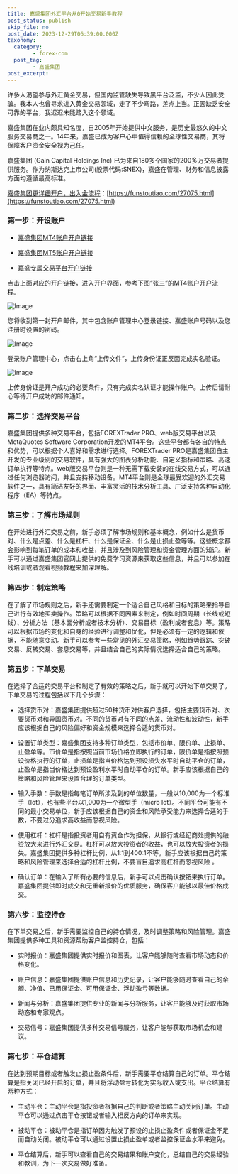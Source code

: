 ```yaml
---
title: 嘉盛集团外汇平台从0开始交易新手教程
post_status: publish
skip_file: no
post_date: 2023-12-29T06:39:00.000Z
taxonomy:
  category:
        - forex-com
  post_tag:
        - 嘉盛集团
post_excerpt: 
---
```

许多人渴望参与外汇黄金交易，但国内监管缺失导致黑平台泛滥，不少人因此受骗。我本人也曾寻求进入黄金交易领域，走了不少弯路，差点上当。正因缺乏安全可靠的平台，我迟迟未能踏入这个领域。

嘉盛集团在业内颇具知名度，自2005年开始提供中文服务，是历史最悠久的中文服务交易商之一。14年来，嘉盛已成为客户心中值得信赖的全球性交易商，其将保障客户资金安全视为己任。

嘉盛集团 (Gain Capital Holdings Inc) 已为来自180多个国家的200多万交易者提供服务。作为纳斯达克上市公司(股票代码:SNEX)，嘉盛在管理、财务和信息披露方面均遵循最高标准。

[嘉盛集团更详细开户，出入金流程](https://funstoutiao.com/27075.html)：[https://funstoutiao.com/27075.html](https://funstoutiao.com/27075.html)

### 第一步：开设账户

* [嘉盛集团MT4账户开户链接](https://s.ssgg.net/jsmt4)

* [嘉盛集团MT5账户开户链接](https://s.ssgg.net/jsmt5)

* [嘉盛专属交易平台开户链接](https://s.ssgg.net/js)

点击上面对应的开户链接，进入开户界面，参考下图“张三”的MT4账户开户流程。

![Image](https://prod-files-secure.s3.us-west-2.amazonaws.com/39ed1227-6d7d-4570-be36-9ccd4a2c4241/7a167aea-686b-400d-af59-4e18eb607a40/640.png?X-Amz-Algorithm=AWS4-HMAC-SHA256&X-Amz-Content-Sha256=UNSIGNED-PAYLOAD&X-Amz-Credential=ASIAZI2LB466RIA5Z74L%2F20250511%2Fus-west-2%2Fs3%2Faws4_request&X-Amz-Date=20250511T161311Z&X-Amz-Expires=3600&X-Amz-Security-Token=IQoJb3JpZ2luX2VjEBMaCXVzLXdlc3QtMiJHMEUCICBPPt%2BnyajxVG7Wl%2B%2FfjkzyGKHC37NFk2n87ZZzVr5zAiEAnqW2hh4G3hRo6m74i1VFq0BcZlQ4SAVqQgVGUMLTCEgqiAQIvP%2F%2F%2F%2F%2F%2F%2F%2F%2F%2FARAAGgw2Mzc0MjMxODM4MDUiDNoZmOzGk7lP3Qt%2FjyrcA%2FJBxU0rnGPXuHmYAeikHTs90GBMozsOa7PMYoAk5l0aFrY8Q4TwRgAJ0I90R%2FvFA06JOWOQ4KR2qTF%2BIO0RN7ey2IldLLHC%2B6cIl4grZJIBhwo7OJwH1kXr2NILAKB%2FX6jkdobG4fb29dFyN0QjWeMDWvsHh0ATrHBZ0thZZr7lQhhBaB3v2nlWoJLCjMnf7jm2ASfgoEfhDVAo1uDD2TcNtvFuD%2FGdMxniv9gw7SPNwTXQ1cCl6owpuoXBmD7YLSgCQZOO%2Fg7RALHS5FAp1rWlXISqK9ejAaN%2F6s886p7CqZCQgMssdsg481eKWpP629TuBfd411w6mmNJg26kOO1Lz25CwO%2BH%2FHIEXVj97z%2B0rcUB1ZlZ5LuVZNHvORafSfM4ZucnwyBxr1IQe4OJZazIDrAa5%2Fqcgqrq1Kb9a1OIuiHLAofzDkNuSzSQv9liTW4YFfu0JnPF5qjUaJ9juj1nPuUAv7tfDCepcwrjMRw9obx6AzMEcZYxS94j%2BEqAxSzpVwA9eDI7%2Ba26U9gvdDkU9%2F6Mz6O%2BNqBrGbHmNV1jtpcj%2Bjp5cW1X06IfwoxlAMDzRPdvp5IoKGX%2BRnhyK%2BeI9t0YVVwTOFT3r3U6QaLm4GoRtYSwYWCin9BXMM%2BMgsEGOqUBorK0PS93vjMKCAMPAHiWEm5RCdn5tihH3EJ5gdFVMe%2FtX4OQ1g64pXpir5jN56c3OzDusTdrdq1yCH08bJ%2FImSZjtQlneR6uZJmtO8apxUKWO98BYBjfg1njk3v3zcMBSWLnxVK%2B3jZd7IqZe%2FoXEhYEiq2d0bO0Q3RNVORxKBTBSU118EmSB3r8ZjhJjyeXLFS%2F%2BmFI8LcdftogdQBu7TMsLMTp&X-Amz-Signature=0c5be2e1ba39087d28aa439d22ed7063e5113a334170a9994cde55d56835cdb2&X-Amz-SignedHeaders=host&x-id=GetObject)

您将收到第一封开户邮件，其中包含账户管理中心登录链接、嘉盛账户号码以及您注册时设置的密码。

![Image](https://prod-files-secure.s3.us-west-2.amazonaws.com/39ed1227-6d7d-4570-be36-9ccd4a2c4241/eaa1c6b3-2877-4284-a0e1-530e222c27fb/image.png?X-Amz-Algorithm=AWS4-HMAC-SHA256&X-Amz-Content-Sha256=UNSIGNED-PAYLOAD&X-Amz-Credential=ASIAZI2LB466RIA5Z74L%2F20250511%2Fus-west-2%2Fs3%2Faws4_request&X-Amz-Date=20250511T161311Z&X-Amz-Expires=3600&X-Amz-Security-Token=IQoJb3JpZ2luX2VjEBMaCXVzLXdlc3QtMiJHMEUCICBPPt%2BnyajxVG7Wl%2B%2FfjkzyGKHC37NFk2n87ZZzVr5zAiEAnqW2hh4G3hRo6m74i1VFq0BcZlQ4SAVqQgVGUMLTCEgqiAQIvP%2F%2F%2F%2F%2F%2F%2F%2F%2F%2FARAAGgw2Mzc0MjMxODM4MDUiDNoZmOzGk7lP3Qt%2FjyrcA%2FJBxU0rnGPXuHmYAeikHTs90GBMozsOa7PMYoAk5l0aFrY8Q4TwRgAJ0I90R%2FvFA06JOWOQ4KR2qTF%2BIO0RN7ey2IldLLHC%2B6cIl4grZJIBhwo7OJwH1kXr2NILAKB%2FX6jkdobG4fb29dFyN0QjWeMDWvsHh0ATrHBZ0thZZr7lQhhBaB3v2nlWoJLCjMnf7jm2ASfgoEfhDVAo1uDD2TcNtvFuD%2FGdMxniv9gw7SPNwTXQ1cCl6owpuoXBmD7YLSgCQZOO%2Fg7RALHS5FAp1rWlXISqK9ejAaN%2F6s886p7CqZCQgMssdsg481eKWpP629TuBfd411w6mmNJg26kOO1Lz25CwO%2BH%2FHIEXVj97z%2B0rcUB1ZlZ5LuVZNHvORafSfM4ZucnwyBxr1IQe4OJZazIDrAa5%2Fqcgqrq1Kb9a1OIuiHLAofzDkNuSzSQv9liTW4YFfu0JnPF5qjUaJ9juj1nPuUAv7tfDCepcwrjMRw9obx6AzMEcZYxS94j%2BEqAxSzpVwA9eDI7%2Ba26U9gvdDkU9%2F6Mz6O%2BNqBrGbHmNV1jtpcj%2Bjp5cW1X06IfwoxlAMDzRPdvp5IoKGX%2BRnhyK%2BeI9t0YVVwTOFT3r3U6QaLm4GoRtYSwYWCin9BXMM%2BMgsEGOqUBorK0PS93vjMKCAMPAHiWEm5RCdn5tihH3EJ5gdFVMe%2FtX4OQ1g64pXpir5jN56c3OzDusTdrdq1yCH08bJ%2FImSZjtQlneR6uZJmtO8apxUKWO98BYBjfg1njk3v3zcMBSWLnxVK%2B3jZd7IqZe%2FoXEhYEiq2d0bO0Q3RNVORxKBTBSU118EmSB3r8ZjhJjyeXLFS%2F%2BmFI8LcdftogdQBu7TMsLMTp&X-Amz-Signature=4306bdb0cf3ddf35b087e538108ce17c0395741213344ac4c9cb5385824635fa&X-Amz-SignedHeaders=host&x-id=GetObject)

登录账户管理中心，点击右上角“上传文件”，上传身份证正反面完成实名验证。

![Image](https://prod-files-secure.s3.us-west-2.amazonaws.com/39ed1227-6d7d-4570-be36-9ccd4a2c4241/54090639-09fc-46b4-a135-e0289f707147/image.png?X-Amz-Algorithm=AWS4-HMAC-SHA256&X-Amz-Content-Sha256=UNSIGNED-PAYLOAD&X-Amz-Credential=ASIAZI2LB466RIA5Z74L%2F20250511%2Fus-west-2%2Fs3%2Faws4_request&X-Amz-Date=20250511T161311Z&X-Amz-Expires=3600&X-Amz-Security-Token=IQoJb3JpZ2luX2VjEBMaCXVzLXdlc3QtMiJHMEUCICBPPt%2BnyajxVG7Wl%2B%2FfjkzyGKHC37NFk2n87ZZzVr5zAiEAnqW2hh4G3hRo6m74i1VFq0BcZlQ4SAVqQgVGUMLTCEgqiAQIvP%2F%2F%2F%2F%2F%2F%2F%2F%2F%2FARAAGgw2Mzc0MjMxODM4MDUiDNoZmOzGk7lP3Qt%2FjyrcA%2FJBxU0rnGPXuHmYAeikHTs90GBMozsOa7PMYoAk5l0aFrY8Q4TwRgAJ0I90R%2FvFA06JOWOQ4KR2qTF%2BIO0RN7ey2IldLLHC%2B6cIl4grZJIBhwo7OJwH1kXr2NILAKB%2FX6jkdobG4fb29dFyN0QjWeMDWvsHh0ATrHBZ0thZZr7lQhhBaB3v2nlWoJLCjMnf7jm2ASfgoEfhDVAo1uDD2TcNtvFuD%2FGdMxniv9gw7SPNwTXQ1cCl6owpuoXBmD7YLSgCQZOO%2Fg7RALHS5FAp1rWlXISqK9ejAaN%2F6s886p7CqZCQgMssdsg481eKWpP629TuBfd411w6mmNJg26kOO1Lz25CwO%2BH%2FHIEXVj97z%2B0rcUB1ZlZ5LuVZNHvORafSfM4ZucnwyBxr1IQe4OJZazIDrAa5%2Fqcgqrq1Kb9a1OIuiHLAofzDkNuSzSQv9liTW4YFfu0JnPF5qjUaJ9juj1nPuUAv7tfDCepcwrjMRw9obx6AzMEcZYxS94j%2BEqAxSzpVwA9eDI7%2Ba26U9gvdDkU9%2F6Mz6O%2BNqBrGbHmNV1jtpcj%2Bjp5cW1X06IfwoxlAMDzRPdvp5IoKGX%2BRnhyK%2BeI9t0YVVwTOFT3r3U6QaLm4GoRtYSwYWCin9BXMM%2BMgsEGOqUBorK0PS93vjMKCAMPAHiWEm5RCdn5tihH3EJ5gdFVMe%2FtX4OQ1g64pXpir5jN56c3OzDusTdrdq1yCH08bJ%2FImSZjtQlneR6uZJmtO8apxUKWO98BYBjfg1njk3v3zcMBSWLnxVK%2B3jZd7IqZe%2FoXEhYEiq2d0bO0Q3RNVORxKBTBSU118EmSB3r8ZjhJjyeXLFS%2F%2BmFI8LcdftogdQBu7TMsLMTp&X-Amz-Signature=380cdc7c86d26a8584d59220bb9ef7bc2bd8667f2f06574fe3e47609acdcdd41&X-Amz-SignedHeaders=host&x-id=GetObject)

上传身份证是开户成功的必要条件，只有完成实名认证才能操作账户。上传后请耐心等待开户成功的邮件通知。

### 第二步：选择交易平台

嘉盛集团提供多种交易平台，包括FOREXTrader PRO、web版交易平台以及MetaQuotes Software Corporation开发的MT4平台。这些平台都有各自的特点和优势，可以根据个人喜好和需求进行选择。FOREXTrader PRO是嘉盛集团自主开发的专业级别的交易软件，具有强大的图表分析功能、自定义指标和策略、高速订单执行等特点。web版交易平台则是一种无需下载安装的在线交易方式，可以通过任何浏览器访问，并且支持移动设备。MT4平台则是全球最受欢迎的外汇交易软件之一，具有简洁友好的界面、丰富灵活的技术分析工具、广泛支持各种自动化程序（EA）等特点。

### 第三步：了解市场规则

在开始进行外汇交易之前，新手必须了解市场规则和基本概念，例如什么是货币对、什么是点差、什么是杠杆、什么是保证金、什么是止损止盈等等。这些概念都会影响到每笔订单的成本和收益，并且涉及到风险管理和资金管理方面的知识。新手可以通过嘉盛集团官网上提供的免费学习资源来获取这些信息，并且可以参加在线培训或者观看视频教程来加深理解。

### 第四步：制定策略

在了解了市场规则之后，新手还需要制定一个适合自己风格和目标的策略来指导自己进行有效地买卖操作。策略可以根据不同因素来制定，例如时间周期（长线或短线）、分析方法（基本面分析或者技术分析）、交易目标（盈利或者套息）等。策略可以根据市场的变化和自身的经验进行调整和优化，但是必须有一定的逻辑和依据，不能随意变动。新手可以参考一些常见的外汇交易策略，例如趋势跟踪、突破交易、反转交易、套息交易等，并且结合自己的实际情况选择适合自己的策略。

### 第五步：下单交易

在选择了合适的交易平台和制定了有效的策略之后，新手就可以开始下单交易了。下单交易的过程包括以下几个步骤：

* 选择货币对：嘉盛集团提供超过50种货币对供客户选择，包括主要货币对、次要货币对和异国货币对。不同的货币对有不同的点差、流动性和波动性，新手应该根据自己的风险偏好和资金规模来选择合适的货币对。

* 设置订单类型：嘉盛集团支持多种订单类型，包括市价单、限价单、止损单、止盈单等。市价单是指按照当前市场价格立即执行的订单，限价单是指按照预设价格执行的订单，止损单是指当价格达到预设损失水平时自动平仓的订单，止盈单是指当价格达到预设盈利水平时自动平仓的订单。新手应该根据自己的策略和风险管理来设置合理的订单类型。

* 输入手数：手数是指每笔订单所涉及到的单位数量，一般以10,000为一个标准手（lot），也有些平台以1,000为一个微型手（micro lot）。不同平台可能有不同的最小交易单位，新手应该根据自己的资金和风险承受能力来选择合适的手数，不要过分追求高收益而忽视风险。

* 使用杠杆：杠杆是指投资者用自有资金作为担保，从银行或经纪商处提供的融资放大来进行外汇交易。杠杆可以放大投资者的收益，也可以放大投资者的损失。嘉盛集团提供多种杠杆比例，从1:1到400:1不等。新手应该根据自己的策略和风险管理来选择合适的杠杆比例，不要盲目追求高杠杆而忽视风险 。

* 确认订单：在输入了所有必要的信息后，新手可以点击确认按钮来执行订单。嘉盛集团提供即时成交和无重新报价的优质服务，确保客户能够以最佳价格成交。

### 第六步：监控持仓

在下单交易之后，新手需要监控自己的持仓情况，及时调整策略和风险管理。嘉盛集团提供多种工具和资源帮助客户监控持仓，包括：

* 实时报价：嘉盛集团提供实时报价和图表，让客户能够随时查看市场动态和价格变化。

* 账户信息：嘉盛集团提供账户信息和历史记录，让客户能够随时查看自己的余额、净值、已用保证金、可用保证金、浮动盈亏等数据。

* 新闻与分析：嘉盛集团提供专业的新闻与分析服务，让客户能够及时获取市场动态和专家观点。

* 交易信号：嘉盛集团提供多种交易信号服务，让客户能够获取市场机会和建议。

### 第七步：平仓结算

在达到预期目标或者触发止损止盈条件后，新手需要平仓结算自己的订单。平仓结算是指关闭已经开启的订单，并且将浮动盈亏转化为实际收入或支出。平仓结算有两种方式：

* 主动平仓：主动平仓是指投资者根据自己的判断或者策略主动关闭订单。主动平仓可以通过点击平仓按钮或者输入相反方向的订单来实现。

* 被动平仓：被动平仓是指订单因为触发了预设的止损止盈条件或者保证金不足而自动关闭。被动平仓可以通过设置止损止盈单或者监控保证金水平来避免。

* 平仓结算后，新手可以查看自己的交易结果和账户变化，总结自己的交易经验和教训，为下一次交易做好准备。